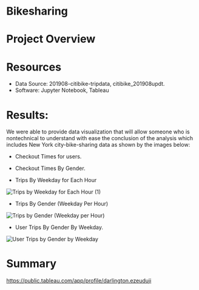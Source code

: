 # Bikesharing

# Project Overview

# Resources
- Data Source: 201908-citibike-tripdata, citibike_201908updt.
- Software: Jupyter Notebook, Tableau

# Results:
We were able to provide data visualization that will allow someone who is nontechnical to understand with ease the conclusion of the analysis which includes New York city-bike-sharing data as shown by the images below:

- Checkout Times for users.

- Checkout Times By Gender.

- Trips By Weekday for Each Hour

![Trips by Weekday for Each Hour (1)](https://user-images.githubusercontent.com/34757498/148167355-99cf1095-f2b0-488c-958e-da5b26dfd50d.png)

- Trips By Gender (Weekday Per Hour)

![Trips by Gender (Weekday per Hour)](https://user-images.githubusercontent.com/34757498/148167593-921ec607-15f8-405d-8f4c-33242269e0d2.png)

- User Trips By Gender By Weekday.

![User Trips by Gender by Weekday](https://user-images.githubusercontent.com/34757498/148167764-a7419914-ffc4-479a-a0e9-df78b8757ee0.png)

# Summary

https://public.tableau.com/app/profile/darlington.ezeuduji
